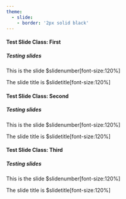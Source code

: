 ```yaml
---
theme:
  - slide:
    - border: '2px solid black'
---
```


#### Test Slide Class: First

##### Testing slides

This is the slide $slidenumber[font-size:120%]

The slide title is $slidetitle[font-size:120%]

#### Test Slide Class: Second

##### Testing slides

This is the slide $slidenumber[font-size:120%]

The slide title is $slidetitle[font-size:120%]

#### Test Slide Class: Third

##### Testing slides

This is the slide $slidenumber[font-size:120%]

The slide title is $slidetitle[font-size:120%]
